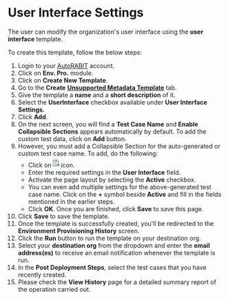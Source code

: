 # User Interface Settings

The user can modify the organization's user interface using the **user interface** template.

To create this template, follow the below steps:

1. Login to your [AutoRABIT](https://www.autorabit.com/) account.
2. Click on **Env. Pro.** module.
3. Click on **Create New Template**.
4. Go to the **Create** [**Unsupported Metadata Template**](./) tab.
5. Give the template a **name** and a **short description** of it.
6. Select the **UserInterface** checkbox available under **User Interface Settings.**
7. Click **Add**.
8. On the next screen, you will find a **Test Case Name** and **Enable Collapsible Sections** appears automatically by default. To add the custom test data, click on **Add** button.&#x20;
9. However, you must add a Collapsible Section for the auto-generated or custom test case name. To add, do the following:
   * Click on![](<../../../../../.gitbook/assets/image (1478).png>)icon.
   * Enter the required settings in the **User Interface** field.&#x20;
   * Activate the page layout by selecting the **Active** checkbox.&#x20;
   * You can even add multiple settings for the above-generated test case name. Click on the **+** symbol beside **Active** and fill in the fields mentioned in the earlier steps.&#x20;
   * Click **OK**. Once you are finished, click **Save** to save this page.
10. Click **Save** to save the template.
11. Once the template is successfully created, you'll be redirected to the **Environment Provisioning History** screen.
12. Click the **Run** button to run the template on your destination org.
13. Select your **destination org** from the dropdown and enter the **email address(es)** to receive an email notification whenever the template is run.
14. In the **Post Deployment Steps**, select the test cases that you have recently created.&#x20;
15. Please check the **View History** page for a detailed summary report of the operation carried out.
